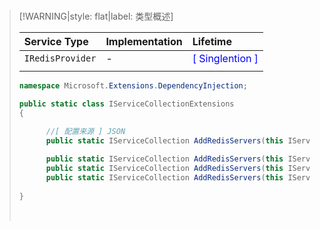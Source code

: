 <br/>

>[!WARNING|style: flat|label: 类型概述]
>
>| Service Type     | Implementation | Lifetime                                        |
>| :--------------- | :------------- | :---------------------------------------------- |
>| `IRedisProvider` | -              | <span style='color:Blue'>[ Singlention ]</span> |
>|                  |                |                                                 |
>
>```csharp
>namespace Microsoft.Extensions.DependencyInjection;
>
>public static class IServiceCollectionExtensions
>{
>
>       //[ 配置来源 ] JSON
>       public static IServiceCollection AddRedisServers(this IServiceCollection Services);
>       
>       public static IServiceCollection AddRedisServers(this IServiceCollection Services, string RedisConnStr);
>       public static IServiceCollection AddRedisServers(this IServiceCollection Services, onfigurationOptions ConfigurationOptions);
>       public static IServiceCollection AddRedisServers(this IServiceCollection Services, Action<RedisOptions> options);
>    
>}
>
>
>```
>
>
>
><br/>

